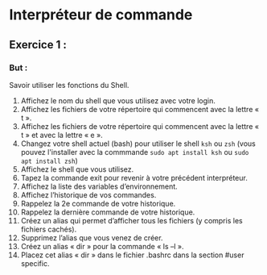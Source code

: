 # Interpréteur de commande

## Exercice 1 : 

### But : ### 
Savoir utiliser les fonctions du Shell.

1. Affichez le nom du shell que vous utilisez avec votre login.
2. Affichez les fichiers de votre répertoire qui commencent avec la lettre « t ».
3. Affichez les fichiers de votre répertoire qui commencent avec la lettre « t » et avec la lettre « e ».
4. Changez votre shell actuel (bash) pour utiliser le shell ``ksh`` ou ``zsh`` (vous pouvez l'installer avec la commmande `sudo apt install ksh` ou `sudo apt install zsh`)
5. Affichez le shell que vous utilisez.
6. Tapez la commande exit pour revenir à votre précédent interpréteur.
7. Affichez la liste des variables d’environnement.
8. Affichez l’historique de vos commandes.
9. Rappelez la 2e commande de votre historique.
10. Rappelez la dernière commande de votre historique.
11. Créez un alias qui permet d’afficher tous les fichiers (y compris les fichiers cachés).
12. Supprimez l’alias que vous venez de créer.
13. Créez un alias « dir » pour la commande « ls –l ».
14. Placez cet alias « dir » dans le fichier .bashrc dans la section #user specific.